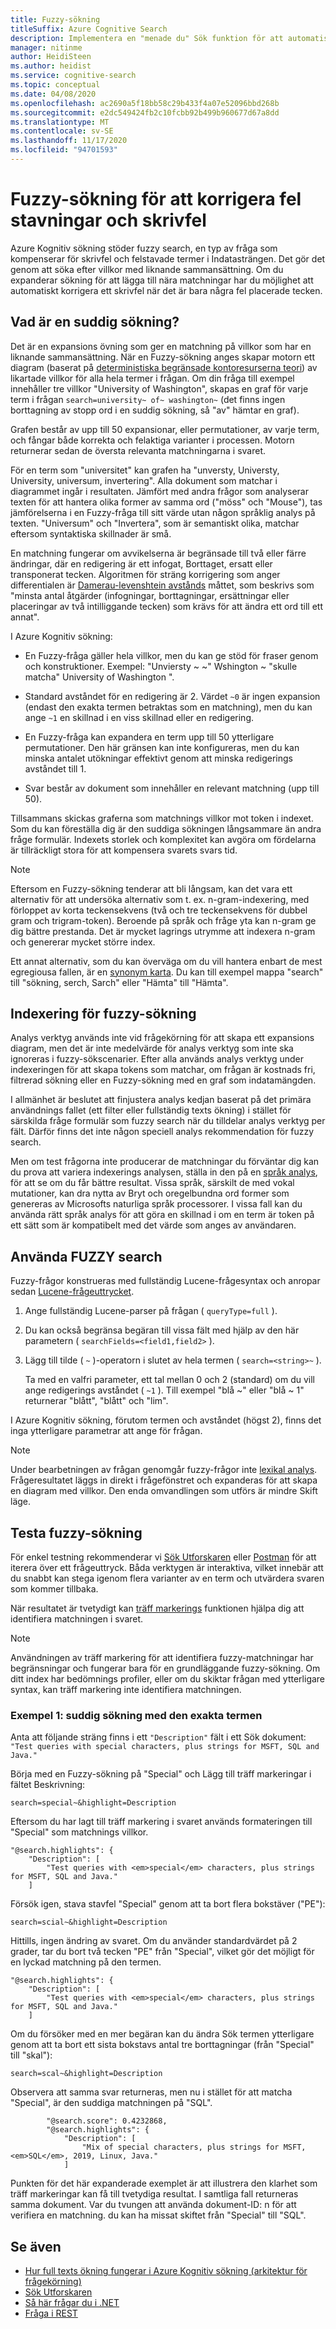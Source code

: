 ```yaml
---
title: Fuzzy-sökning
titleSuffix: Azure Cognitive Search
description: Implementera en "menade du" Sök funktion för att automatiskt korrigera en felstavad term eller skrivfel.
manager: nitinme
author: HeidiSteen
ms.author: heidist
ms.service: cognitive-search
ms.topic: conceptual
ms.date: 04/08/2020
ms.openlocfilehash: ac2690a5f18bb58c29b433f4a07e52096bbd268b
ms.sourcegitcommit: e2dc549424fb2c10fcbb92b499b960677d67a8dd
ms.translationtype: MT
ms.contentlocale: sv-SE
ms.lasthandoff: 11/17/2020
ms.locfileid: "94701593"
---
```

# <a name="fuzzy-search-to-correct-misspellings-and-typos"></a>Fuzzy-sökning för att korrigera fel stavningar och skrivfel

Azure Kognitiv sökning stöder fuzzy search, en typ av fråga som kompenserar för skrivfel och felstavade termer i Indatasträngen. Det gör det genom att söka efter villkor med liknande sammansättning. Om du expanderar sökning för att lägga till nära matchningar har du möjlighet att automatiskt korrigera ett skrivfel när det är bara några fel placerade tecken. 

## <a name="what-is-fuzzy-search"></a>Vad är en suddig sökning?

Det är en expansions övning som ger en matchning på villkor som har en liknande sammansättning. När en Fuzzy-sökning anges skapar motorn ett diagram (baserat på [deterministiska begränsade kontoresurserna teori](https://en.wikipedia.org/wiki/Deterministic_finite_automaton)) av likartade villkor för alla hela termer i frågan. Om din fråga till exempel innehåller tre villkor "University of Washington", skapas en graf för varje term i frågan `search=university~ of~ washington~` (det finns ingen borttagning av stopp ord i en suddig sökning, så "av" hämtar en graf).

Grafen består av upp till 50 expansionar, eller permutationer, av varje term, och fångar både korrekta och felaktiga varianter i processen. Motorn returnerar sedan de översta relevanta matchningarna i svaret. 

För en term som "universitet" kan grafen ha "unversty, Universty, University, universum, invertering". Alla dokument som matchar i diagrammet ingår i resultaten. Jämfört med andra frågor som analyserar texten för att hantera olika former av samma ord ("möss" och "Mouse"), tas jämförelserna i en Fuzzy-fråga till sitt värde utan någon språklig analys på texten. "Universum" och "Invertera", som är semantiskt olika, matchar eftersom syntaktiska skillnader är små.

En matchning fungerar om avvikelserna är begränsade till två eller färre ändringar, där en redigering är ett infogat, Borttaget, ersatt eller transponerat tecken. Algoritmen för sträng korrigering som anger differentialen är [Damerau-levenshtein avstånds](https://en.wikipedia.org/wiki/Damerau%E2%80%93Levenshtein_distance) måttet, som beskrivs som "minsta antal åtgärder (infogningar, borttagningar, ersättningar eller placeringar av två intilliggande tecken) som krävs för att ändra ett ord till ett annat". 

I Azure Kognitiv sökning:

+ En Fuzzy-fråga gäller hela villkor, men du kan ge stöd för fraser genom och konstruktioner. Exempel: "Unviersty ~ ~" Wshington ~ "skulle matcha" University of Washington ".

+ Standard avståndet för en redigering är 2. Värdet `~0` är ingen expansion (endast den exakta termen betraktas som en matchning), men du kan ange `~1` en skillnad i en viss skillnad eller en redigering. 

+ En Fuzzy-fråga kan expandera en term upp till 50 ytterligare permutationer. Den här gränsen kan inte konfigureras, men du kan minska antalet utökningar effektivt genom att minska redigerings avståndet till 1.

+ Svar består av dokument som innehåller en relevant matchning (upp till 50).

Tillsammans skickas graferna som matchnings villkor mot token i indexet. Som du kan föreställa dig är den suddiga sökningen långsammare än andra fråge formulär. Indexets storlek och komplexitet kan avgöra om fördelarna är tillräckligt stora för att kompensera svarets svars tid.

> [!NOTE]
> Eftersom en Fuzzy-sökning tenderar att bli långsam, kan det vara ett alternativ för att undersöka alternativ som t. ex. n-gram-indexering, med förloppet av korta teckensekvens (två och tre teckensekvens för dubbel gram och trigram-token). Beroende på språk och fråge yta kan n-gram ge dig bättre prestanda. Det är mycket lagrings utrymme att indexera n-gram och genererar mycket större index.
>
> Ett annat alternativ, som du kan överväga om du vill hantera enbart de mest egregiousa fallen, är en [synonym karta](search-synonyms.md). Du kan till exempel mappa "search" till "sökning, serch, Sarch" eller "Hämta" till "Hämta".

## <a name="indexing-for-fuzzy-search"></a>Indexering för fuzzy-sökning

Analys verktyg används inte vid frågekörning för att skapa ett expansions diagram, men det är inte medelvärde för analys verktyg som inte ska ignoreras i fuzzy-sökscenarier. Efter alla används analys verktyg under indexeringen för att skapa tokens som matchar, om frågan är kostnads fri, filtrerad sökning eller en Fuzzy-sökning med en graf som indatamängden. 

I allmänhet är beslutet att finjustera analys kedjan baserat på det primära användnings fallet (ett filter eller fullständig texts ökning) i stället för särskilda fråge formulär som fuzzy search när du tilldelar analys verktyg per fält. Därför finns det inte någon speciell analys rekommendation för fuzzy search. 

Men om test frågorna inte producerar de matchningar du förväntar dig kan du prova att variera indexerings analysen, ställa in den på en [språk analys](index-add-language-analyzers.md), för att se om du får bättre resultat. Vissa språk, särskilt de med vokal mutationer, kan dra nytta av Bryt och oregelbundna ord former som genereras av Microsofts naturliga språk processorer. I vissa fall kan du använda rätt språk analys för att göra en skillnad i om en term är token på ett sätt som är kompatibelt med det värde som anges av användaren.

## <a name="how-to-use-fuzzy-search"></a>Använda FUZZY search

Fuzzy-frågor konstrueras med fullständig Lucene-frågesyntax och anropar sedan [Lucene-frågeuttrycket](https://lucene.apache.org/core/6_6_1/queryparser/org/apache/lucene/queryparser/classic/package-summary.html).

1. Ange fullständig Lucene-parser på frågan ( `queryType=full` ).

1. Du kan också begränsa begäran till vissa fält med hjälp av den här parametern ( `searchFields=<field1,field2>` ). 

1. Lägg till tilde ( `~` )-operatorn i slutet av hela termen ( `search=<string>~` ).

   Ta med en valfri parameter, ett tal mellan 0 och 2 (standard) om du vill ange redigerings avståndet ( `~1` ). Till exempel "blå ~" eller "blå ~ 1" returnerar "blått", "blått" och "lim".

I Azure Kognitiv sökning, förutom termen och avståndet (högst 2), finns det inga ytterligare parametrar att ange för frågan.

> [!NOTE]
> Under bearbetningen av frågan genomgår fuzzy-frågor inte [lexikal analys](search-lucene-query-architecture.md#stage-2-lexical-analysis). Frågeresultatet läggs in direkt i frågefönstret och expanderas för att skapa en diagram med villkor. Den enda omvandlingen som utförs är mindre Skift läge.

## <a name="testing-fuzzy-search"></a>Testa fuzzy-sökning

För enkel testning rekommenderar vi [Sök Utforskaren](search-explorer.md) eller [Postman](search-get-started-rest.md) för att iterera över ett frågeuttryck. Båda verktygen är interaktiva, vilket innebär att du snabbt kan stega igenom flera varianter av en term och utvärdera svaren som kommer tillbaka.

När resultatet är tvetydigt kan [träff markerings](search-pagination-page-layout.md#hit-highlighting) funktionen hjälpa dig att identifiera matchningen i svaret. 

> [!Note]
> Användningen av träff markering för att identifiera fuzzy-matchningar har begränsningar och fungerar bara för en grundläggande fuzzy-sökning. Om ditt index har bedömnings profiler, eller om du skiktar frågan med ytterligare syntax, kan träff markering inte identifiera matchningen. 

### <a name="example-1-fuzzy-search-with-the-exact-term"></a>Exempel 1: suddig sökning med den exakta termen

Anta att följande sträng finns i ett `"Description"` fält i ett Sök dokument: `"Test queries with special characters, plus strings for MSFT, SQL and Java."`

Börja med en Fuzzy-sökning på "Special" och Lägg till träff markeringar i fältet Beskrivning:

```console
search=special~&highlight=Description
```

Eftersom du har lagt till träff markering i svaret används formateringen till "Special" som matchnings villkor.

```output
"@search.highlights": {
    "Description": [
        "Test queries with <em>special</em> characters, plus strings for MSFT, SQL and Java."
    ]
```

Försök igen, stava stavfel "Special" genom att ta bort flera bokstäver ("PE"):

```console
search=scial~&highlight=Description
```

Hittills, ingen ändring av svaret. Om du använder standardvärdet på 2 grader, tar du bort två tecken "PE" från "Special", vilket gör det möjligt för en lyckad matchning på den termen.

```output
"@search.highlights": {
    "Description": [
        "Test queries with <em>special</em> characters, plus strings for MSFT, SQL and Java."
    ]
```

Om du försöker med en mer begäran kan du ändra Sök termen ytterligare genom att ta bort ett sista bokstavs antal tre borttagningar (från "Special" till "skal"):

```console
search=scal~&highlight=Description
```

Observera att samma svar returneras, men nu i stället för att matcha "Special", är den suddiga matchningen på "SQL".

```output
        "@search.score": 0.4232868,
        "@search.highlights": {
            "Description": [
                "Mix of special characters, plus strings for MSFT, <em>SQL</em>, 2019, Linux, Java."
            ]
```

Punkten för det här expanderade exemplet är att illustrera den klarhet som träff markeringar kan få till tvetydiga resultat. I samtliga fall returneras samma dokument. Var du tvungen att använda dokument-ID: n för att verifiera en matchning. du kan ha missat skiftet från "Special" till "SQL".

## <a name="see-also"></a>Se även

+ [Hur full texts ökning fungerar i Azure Kognitiv sökning (arkitektur för frågekörning)](search-lucene-query-architecture.md)
+ [Sök Utforskaren](search-explorer.md)
+ [Så här frågar du i .NET](./search-get-started-dotnet.md)
+ [Fråga i REST](./search-get-started-powershell.md)